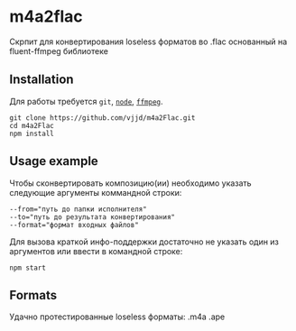 # m4a2flac
Скрпит для конвертирования loseless форматов во .flac основанный на fluent-ffmpeg библиотеке

## Installation
Для работы требуется ```git```, [```node```](https://nodejs.org), [```ffmpeg```](http://www.ffmpeg.org).

```
git clone https://github.com/vjjd/m4a2Flac.git
cd m4a2Flac
npm install
```

## Usage example
Чтобы сконвертировать композицию(ии) необходимо указать следующие аргументы коммандной строки:

```
--from="путь до папки исполнителя"
--to="путь до результата конвертирования"
--format="формат входных файлов"
```

Для вызова краткой инфо-поддержки достаточно не указать один из аргументов или ввести в командной строке:

```
npm start
```

## Formats
Удачно протестированные loseless форматы: .m4a .ape